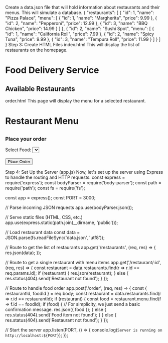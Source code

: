 Create a data.json file that will hold information about restaurants and their menus. This will simulate a database.
{
  "restaurants": [
    {
      "id": 1,
      "name": "Pizza Palace",
      "menu": [
        { "id": 1, "name": "Margherita", "price": 9.99 },
        { "id": 2, "name": "Pepperoni", "price": 12.99 },
        { "id": 3, "name": "BBQ Chicken", "price": 14.99 }
      ]
    },
    {
      "id": 2,
      "name": "Sushi Spot",
      "menu": [
        { "id": 1, "name": "California Roll", "price": 7.99 },
        { "id": 2, "name": "Spicy Tuna", "price": 9.99 },
        { "id": 3, "name": "Tempura Roll", "price": 11.99 }
      ]
    }
  ]
}
Step 3: Create HTML Files
index.html
This will display the list of restaurants on the homepage.
<!DOCTYPE html>
<html lang="en">
<head>
  <meta charset="UTF-8">
  <meta name="viewport" content="width=device-width, initial-scale=1.0">
  <title>Food Delivery</title>
</head>
<body>
  <h1>Food Delivery Service</h1>
  <h2>Available Restaurants</h2>
  <ul id="restaurant-list">
    <!-- Restaurant list will be dynamically inserted here -->
  </ul>

  <script>
    fetch('/restaurants')
      .then(response => response.json())
      .then(data => {
        const restaurantList = document.getElementById('restaurant-list');
        data.restaurants.forEach(restaurant => {
          const li = document.createElement('li');
          li.innerHTML = `<a href="/order?id=${restaurant.id}">${restaurant.name}</a>`;
          restaurantList.appendChild(li);
        });
      });
  </script>
</body>
</html>
order.html
This page will display the menu for a selected restaurant.
<!DOCTYPE html>
<html lang="en">
<head>
  <meta charset="UTF-8">
  <meta name="viewport" content="width=device-width, initial-scale=1.0">
  <title>Order Food</title>
</head>
<body>
  <h1>Restaurant Menu</h1>
  <h2 id="restaurant-name"></h2>
  <ul id="menu-list">
    <!-- Menu items will be dynamically inserted here -->
  </ul>

  <h3>Place your order</h3>
  <form id="order-form">
    <label for="food-id">Select Food:</label>
    <select id="food-id" name="food-id">
      <!-- Food options will be dynamically inserted here -->
    </select>
    <br><br>
    <button type="submit">Place Order</button>
  </form>

  <div id="order-summary"></div>

  <script>
    const urlParams = new URLSearchParams(window.location.search);
    const restaurantId = urlParams.get('id');

    fetch(`/restaurant/${restaurantId}`)
      .then(response => response.json())
      .then(data => {
        document.getElementById('restaurant-name').textContent = data.name;

        const menuList = document.getElementById('menu-list');
        const foodSelect = document.getElementById('food-id');

        data.menu.forEach(food => {
          const li = document.createElement('li');
          li.textContent = `${food.name} - $${food.price}`;
          menuList.appendChild(li);

          const option = document.createElement('option');
          option.value = food.id;
          option.textContent = `${food.name} - $${food.price}`;
          foodSelect.appendChild(option);
        });

        const form = document.getElementById('order-form');
        form.addEventListener('submit', (event) => {
          event.preventDefault();
          const foodId = foodSelect.value;

          fetch('/order', {
            method: 'POST',
            headers: {
              'Content-Type': 'application/json'
            },
            body: JSON.stringify({ restaurantId, foodId })
          })
            .then(response => response.json())
            .then(order => {
              document.getElementById('order-summary').textContent = `Your order for ${order.food.name} has been placed! Total: $${order.food.price}`;
            });
        });
      });
  </script>
</body>
</html>
Step 4: Set Up the Server (app.js)
Now, let's set up the server using Express to handle the routing and HTTP requests.
const express = require('express');
const bodyParser = require('body-parser');
const path = require('path');
const fs = require('fs');

const app = express();
const PORT = 3000;

// Parse incoming JSON requests
app.use(bodyParser.json());

// Serve static files (HTML, CSS, etc.)
app.use(express.static(path.join(__dirname, 'public')));

// Load restaurant data
const data = JSON.parse(fs.readFileSync('data.json', 'utf8'));

// Route to get the list of restaurants
app.get('/restaurants', (req, res) => {
  res.json(data);
});

// Route to get a single restaurant with menu items
app.get('/restaurant/:id', (req, res) => {
  const restaurant = data.restaurants.find(r => r.id == req.params.id);
  if (restaurant) {
    res.json(restaurant);
  } else {
    res.status(404).send('Restaurant not found');
  }
});

// Route to handle food order
app.post('/order', (req, res) => {
  const { restaurantId, foodId } = req.body;
  const restaurant = data.restaurants.find(r => r.id == restaurantId);
  if (restaurant) {
    const food = restaurant.menu.find(f => f.id == foodId);
    if (food) {
      // For simplicity, we just send a basic confirmation message.
      res.json({ food });
    } else {
      res.status(404).send('Food item not found');
    }
  } else {
    res.status(404).send('Restaurant not found');
  }
});

// Start the server
app.listen(PORT, () => {
  console.log(`Server is running on http://localhost:${PORT}`);
});
